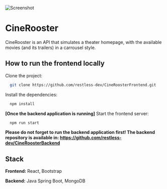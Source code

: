 ![Screenshot](./public/cineroosterhome.png?raw=true "Screenshot")
# CineRooster

CineRooster is an API that simulates a theater homepage, with the available movies (and its trailers) in a carrousel style. 

## How to run the frontend locally

Clone the project:
```bash
  git clone https://github.com/restless-dev/CineRoosterFrontend.git
```

Install the dependencies:
```bash
  npm install
```

**[Once the backend application is running]** Start the frontend server:
```bash
  npm run start
```

**Please do not forget to run the backend application first! The backend repository is available in: https://github.com/restless-dev/CineRoosterBackend**



 ## Stack

**Frontend:** React, Bootstrap 

**Backend:** Java Spring Boot, MongoDB

